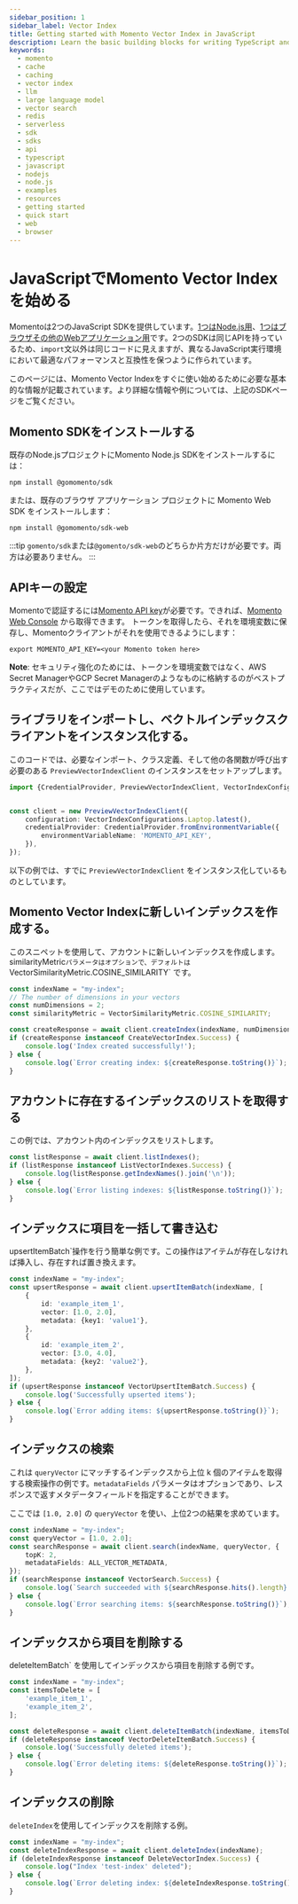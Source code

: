 ```yaml
---
sidebar_position: 1
sidebar_label: Vector Index
title: Getting started with Momento Vector Index in JavaScript
description: Learn the basic building blocks for writing TypeScript and JavaScript code to interact with Momento Vector Index.
keywords:
  - momento
  - cache
  - caching
  - vector index
  - llm
  - large language model
  - vector search
  - redis
  - serverless
  - sdk
  - sdks
  - api
  - typescript
  - javascript
  - nodejs
  - node.js
  - examples
  - resources
  - getting started
  - quick start
  - web
  - browser
---
```


# JavaScriptでMomento Vector Indexを始める

Momentoは2つのJavaScript SDKを提供しています。[1つはNode.js用](/sdks/nodejs)、[1つはブラウザその他のWebアプリケーション用](/sdks/web)です。2つのSDKは同じAPIを持っているため、`import`文以外は同じコードに見えますが、異なるJavaScript実行環境において最適なパフォーマンスと互換性を保つように作られています。

このページには、Momento Vector Indexをすぐに使い始めるために必要な基本的な情報が記載されています。より詳細な情報や例については、上記のSDKページをご覧ください。


## Momento SDKをインストールする

既存のNode.jsプロジェクトにMomento Node.js SDKをインストールするには：

```cli
npm install @gomomento/sdk
```

または、既存のブラウザ アプリケーション プロジェクトに Momento Web SDK をインストールします：

```cli
npm install @gomomento/sdk-web
```

:::tip
`gomento/sdk`または`@gomento/sdk-web`のどちらか片方だけが必要です。両方は必要ありません。
:::

## APIキーの設定

Momentoで認証するには[Momento API key](/cache/develop/authentication/api-keys)が必要です。できれば、[Momento Web Console](https://console.gomomento.com/caches) から取得できます。
トークンを取得したら、それを環境変数に保存し、Momentoクライアントがそれを使用できるようにします：


```
export MOMENTO_API_KEY=<your Momento token here>
```

**Note**: セキュリティ強化のためには、トークンを環境変数ではなく、AWS Secret ManagerやGCP Secret Managerのようなものに格納するのがベストプラクティスだが、ここではデモのために使用しています。

## ライブラリをインポートし、ベクトルインデックスクライアントをインスタンス化する。

このコードでは、必要なインポート、クラス定義、そして他の各関数が呼び出す必要のある `PreviewVectorIndexClient` のインスタンスをセットアップします。

```typescript
import {CredentialProvider, PreviewVectorIndexClient, VectorIndexConfigurations} from "@gomomento/sdk";


const client = new PreviewVectorIndexClient({
    configuration: VectorIndexConfigurations.Laptop.latest(),
    credentialProvider: CredentialProvider.fromEnvironmentVariable({
        environmentVariableName: 'MOMENTO_API_KEY',
    }),
});

```

以下の例では、すでに `PreviewVectorIndexClient` をインスタンス化しているものとしています。

## Momento Vector Indexに新しいインデックスを作成する。

このスニペットを使用して、アカウントに新しいインデックスを作成します。similarityMetric`パラメータはオプションで、デフォルトは `VectorSimilarityMetric.COSINE_SIMILARITY` です。

```typescript
const indexName = "my-index";
// The number of dimensions in your vectors
const numDimensions = 2;
const similarityMetric = VectorSimilarityMetric.COSINE_SIMILARITY;

const createResponse = await client.createIndex(indexName, numDimensions, similarityMetric);
if (createResponse instanceof CreateVectorIndex.Success) {
    console.log('Index created successfully!');
} else {
    console.log(`Error creating index: ${createResponse.toString()}`);
}
```

## アカウントに存在するインデックスのリストを取得する

この例では、アカウント内のインデックスをリストします。

```typescript
const listResponse = await client.listIndexes();
if (listResponse instanceof ListVectorIndexes.Success) {
    console.log(listResponse.getIndexNames().join('\n'));
} else {
    console.log(`Error listing indexes: ${listResponse.toString()}`);
}
```

## インデックスに項目を一括して書き込む

upsertItemBatch`操作を行う簡単な例です。この操作はアイテムが存在しなければ挿入し、存在すれば置き換えます。

```typescript
const indexName = "my-index";
const upsertResponse = await client.upsertItemBatch(indexName, [
    {
        id: 'example_item_1',
        vector: [1.0, 2.0],
        metadata: {key1: 'value1'},
    },
    {
        id: 'example_item_2',
        vector: [3.0, 4.0],
        metadata: {key2: 'value2'},
    },
]);
if (upsertResponse instanceof VectorUpsertItemBatch.Success) {
    console.log('Successfully upserted items');
} else {
    console.log(`Error adding items: ${upsertResponse.toString()}`);
}
```

## インデックスの検索

これは `queryVector` にマッチするインデックスから上位 k 個のアイテムを取得する検索操作の例です。`metadataFields` パラメータはオプションであり、レスポンスで返すメタデータフィールドを指定することができます。

ここでは `[1.0, 2.0]` の `queryVector` を使い、上位2つの結果を求めています。


```typescript
const indexName = "my-index";
const queryVector = [1.0, 2.0];
const searchResponse = await client.search(indexName, queryVector, {
    topK: 2,
    metadataFields: ALL_VECTOR_METADATA,
});
if (searchResponse instanceof VectorSearch.Success) {
    console.log(`Search succeeded with ${searchResponse.hits().length} results`);
} else {
    console.log(`Error searching items: ${searchResponse.toString()}`);
}
```

## インデックスから項目を削除する

deleteItemBatch` を使用してインデックスから項目を削除する例です。

```typescript
const indexName = "my-index";
const itemsToDelete = [
    'example_item_1',
    'example_item_2',
];

const deleteResponse = await client.deleteItemBatch(indexName, itemsToDelete);
if (deleteResponse instanceof VectorDeleteItemBatch.Success) {
    console.log('Successfully deleted items');
} else {
    console.log(`Error deleting items: ${deleteResponse.toString()}`);
}
```

## インデックスの削除

`deleteIndex`を使用してインデックスを削除する例。

```typescript
const indexName = "my-index";
const deleteIndexResponse = await client.deleteIndex(indexName);
if (deleteIndexResponse instanceof DeleteVectorIndex.Success) {
    console.log("Index 'test-index' deleted");
} else {
    console.log(`Error deleting index: ${deleteIndexResponse.toString()}`);
}
```
